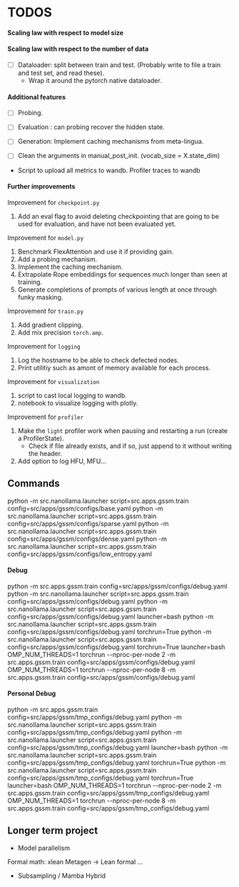 # TODOS

#### Scaling law with respect to model size

#### Scaling law with respect to the number of data
- [ ] Dataloader: split between train and test. (Probably write to file a train and test set, and read these).
     - Wrap it around the pytorch native dataloader.

#### Additional features
- [ ] Probing.

- [ ] Evaluation : can probing recover the hidden state.
- [ ] Generation: Implement caching mechanisms from meta-lingua.

- [ ] Clean the arguments in manual_post_init. (vocab_size = X.state_dim)

- Script to upload all metrics to wandb. 
Profiler traces to wandb


#### Further improvements
Improvement for `checkpoint.py`
1. Add an eval flag to avoid deleting checkpointing that are going to be used for evaluation, and have not been evaluated yet.

Improvement for `model.py`
1. Benchmark FlexAttention and use it if providing gain.
1. Add a probing mechanism.
1. Implement the caching mechanism.
1. Extrapolate Rope embeddings for sequences much longer than seen at training.
1. Generate completions of prompts of various length at once through funky masking.

Improvement for `train.py`
1. Add gradient clipping.
1. Add mix precision `torch.amp`.

Improvement for `logging`
1. Log the hostname to be able to check defected nodes.
1. Print utilitiy such as amont of memory available for each process.

Improvement for `visualization`
1. script to cast local logging to wandb.
1. notebook to visualize logging with plotly.

Improvement for `profiler`
1. Make the `light` profiler work when pausing and restarting a run (create a ProfilerState).
     - Check if file already exists, and if so, just append to it without writing the header.
1. Add option to log HFU, MFU...


## Commands
python -m src.nanollama.launcher script=src.apps.gssm.train config=src/apps/gssm/configs/base.yaml
python -m src.nanollama.launcher script=src.apps.gssm.train config=src/apps/gssm/configs/sparse.yaml
python -m src.nanollama.launcher script=src.apps.gssm.train config=src/apps/gssm/configs/dense.yaml
python -m src.nanollama.launcher script=src.apps.gssm.train config=src/apps/gssm/configs/low_entropy.yaml


#### Debug
python -m src.apps.gssm.train config=src/apps/gssm/configs/debug.yaml
python -m src.nanollama.launcher script=src.apps.gssm.train config=src/apps/gssm/configs/debug.yaml
python -m src.nanollama.launcher script=src.apps.gssm.train config=src/apps/gssm/configs/debug.yaml launcher=bash
python -m src.nanollama.launcher script=src.apps.gssm.train config=src/apps/gssm/configs/debug.yaml torchrun=True
python -m src.nanollama.launcher script=src.apps.gssm.train config=src/apps/gssm/configs/debug.yaml torchrun=True launcher=bash
OMP_NUM_THREADS=1 torchrun --nproc-per-node 2 -m src.apps.gssm.train config=src/apps/gssm/configs/debug.yaml
OMP_NUM_THREADS=1 torchrun --nproc-per-node 8 -m src.apps.gssm.train config=src/apps/gssm/configs/debug.yaml

#### Personal Debug
python -m src.apps.gssm.train config=src/apps/gssm/tmp_configs/debug.yaml
python -m src.nanollama.launcher script=src.apps.gssm.train config=src/apps/gssm/tmp_configs/debug.yaml
python -m src.nanollama.launcher script=src.apps.gssm.train config=src/apps/gssm/tmp_configs/debug.yaml launcher=bash
python -m src.nanollama.launcher script=src.apps.gssm.train config=src/apps/gssm/tmp_configs/debug.yaml torchrun=True
python -m src.nanollama.launcher script=src.apps.gssm.train config=src/apps/gssm/tmp_configs/debug.yaml torchrun=True launcher=bash
OMP_NUM_THREADS=1 torchrun --nproc-per-node 2 -m src.apps.gssm.train config=src/apps/gssm/tmp_configs/debug.yaml
OMP_NUM_THREADS=1 torchrun --nproc-per-node 8 -m src.apps.gssm.train config=src/apps/gssm/tmp_configs/debug.yaml

## Longer term project

- Model parallelism

Formal math:
xlean
Metagen -> Lean formal ...

- Subsampling / Mamba Hybrid
